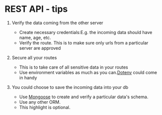 # REST API - tips
1. Verify the data coming from the other server
    - Create necessary credentials:E.g. the incoming data should have name, age, etc.
    - Verify the route. This is to make sure only urls from a particular server are approved

2. Secure all your routes
    - This is to take care of all sensitive data in your routes
    - Use environment variables as much as you can.[Dotenv](https://www.npmjs.com/package/dotenv) could come in handy

3. You could choose to save the incoming data into your db
    - Use [Mongoose](http://mongoosejs.com/) to create and verify a particular data's schema.
    - Use any other ORM.
    - This highlight is optional.